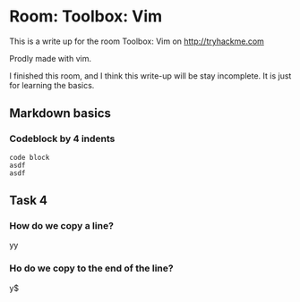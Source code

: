 # Room: Toolbox: Vim 
This is a write up for the room Toolbox: Vim on http://tryhackme.com

Prodly made with vim.

I finished this room, and I think this write-up will be stay incomplete. It is just for learning the basics.

## Markdown basics
### Codeblock by 4 indents
	code block
	asdf
	asdf




## Task 4
###  How do we copy a line?
yy

### Ho do we copy to the end of the line?
y$

 

